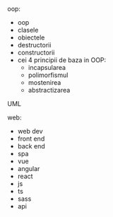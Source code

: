 oop: 
- oop 
- clasele
- obiectele 
- destructorii 
- constructorii 
- cei 4 principii de baza in OOP: 
	- incapsularea 
	- polimorfismul 
	- mostenirea
	- abstractizarea



UML 

web: 
- web dev
- front end 
- back end
- spa 
- vue
- angular
- react
- js 
- ts 
- sass
- api 
